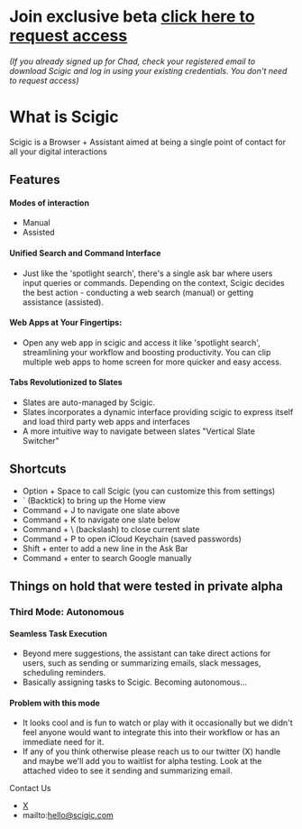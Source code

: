 # Join exclusive beta [click here to request access](https://tally.so/r/mJpeQY)
###### (If you already signed up for Chad, check your registered email to download Scigic and log in using your existing credentials. You don't need to request access)

# What is Scigic

Scigic is a Browser + Assistant aimed at being a single point of contact for all your digital interactions

## Features

#### Modes of interaction
- Manual
- Assisted

#### Unified Search and Command Interface
- Just like the 'spotlight search', there's a single ask bar where users input queries or commands. Depending on the context, Scigic decides the best action - conducting a web search (manual) or getting assistance (assisted).
  
#### Web Apps at Your Fingertips:
- Open any web app in scigic and access it like 'spotlight search', streamlining your workflow and boosting productivity. You can clip multiple web apps to home screen for more quicker and easy access.
  
#### Tabs Revolutionized to Slates
- Slates are auto-managed by Scigic.
- Slates incorporates a dynamic interface providing scigic to express itself and load third party web apps and interfaces
- A more intuitive way to navigate between slates "Vertical Slate Switcher"

## Shortcuts

- Option + Space to call Scigic (you can customize this from settings)
- ` (Backtick) to bring up the Home view
- Command + J to navigate one slate above
- Command + K to navigate one slate below
- Command + \ (backslash) to close current slate
- Command + P to open iCloud Keychain (saved passwords)
- Shift + enter to add a new line in the Ask Bar
- Command + enter to search Google manually


## Things on hold that were tested in private alpha

### Third Mode: Autonomous

#### Seamless Task Execution

- Beyond mere suggestions, the assistant can take direct actions for users, such as sending or summarizing emails, slack messages, scheduling reminders.
- Basically assigning tasks to Scigic. Becoming autonomous...


#### Problem with this mode

- It looks cool and is fun to watch or play with it occasionally but we didn't feel anyone would want to integrate this into their workflow or has an immediate need for it. 
- If any of you think otherwise please reach us to our twitter (X) handle and maybe we'll add you to waitlist for alpha testing. Look at the attached video to see it sending and summarizing email.

Contact Us
- [X](https://twitter.com/constituteai)
- mailto:hello@scigic.com




